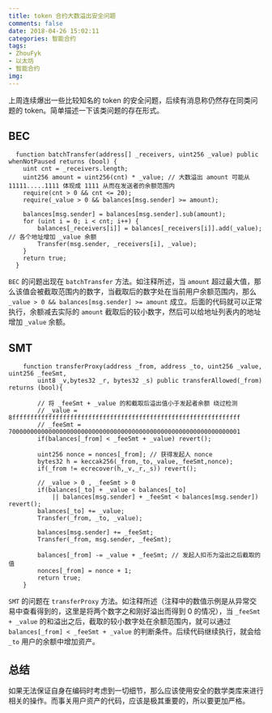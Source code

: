 ```yaml
---
title: token 合约大数溢出安全问题
comments: false
date: 2018-04-26 15:02:11
categories: 智能合约
tags:
- ZhouFyk
- 以太坊
- 智能合约
img:
---
```


上周连续爆出一些比较知名的 token 的安全问题，后续有消息称仍然存在同类问题的 token。简单描述一下该类问题的存在形式。

## BEC

```
  function batchTransfer(address[] _receivers, uint256 _value) public whenNotPaused returns (bool) {
    uint cnt = _receivers.length;
    uint256 amount = uint256(cnt) * _value; // 大数溢出 amount 可能从 11111.....1111 体现成 1111 从而在发送者的余额范围内
    require(cnt > 0 && cnt <= 20);
    require(_value > 0 && balances[msg.sender] >= amount);

    balances[msg.sender] = balances[msg.sender].sub(amount);
    for (uint i = 0; i < cnt; i++) {
        balances[_receivers[i]] = balances[_receivers[i]].add(_value); // 各个地址增加 _value 余额
        Transfer(msg.sender, _receivers[i], _value);
    }
    return true;
  }
```

`BEC` 的问题出现在 `batchTransfer` 方法。如注释所述，当 `amount` 超过最大值，那么该值会被截取范围内的数字，当截取后的数字处在当前用户余额范围内，那么 `_value > 0 && balances[msg.sender] >= amount` 成立。后面的代码就可以正常执行，余额减去实际的 `amount` 截取后的较小数字，然后可以给地址列表内的地址增加 `_value` 余额。

## SMT

```
    function transferProxy(address _from, address _to, uint256 _value, uint256 _feeSmt,
        uint8 _v,bytes32 _r, bytes32 _s) public transferAllowed(_from) returns (bool){

        // 将 _feeSmt + _value 的和截取后溢出值小于发起者余额 绕过检测
        // _value = 8fffffffffffffffffffffffffffffffffffffffffffffffffffffffffffffff
        // _feeSmt = 7000000000000000000000000000000000000000000000000000000000000001
        if(balances[_from] < _feeSmt + _value) revert();

        uint256 nonce = nonces[_from]; // 获得发起人 nonce 
        bytes32 h = keccak256(_from,_to,_value,_feeSmt,nonce);
        if(_from != ecrecover(h,_v,_r,_s)) revert();

        // _value > 0 , _feeSmt > 0
        if(balances[_to] + _value < balances[_to]
            || balances[msg.sender] + _feeSmt < balances[msg.sender]) revert();
        balances[_to] += _value;
        Transfer(_from, _to, _value);

        balances[msg.sender] += _feeSmt;
        Transfer(_from, msg.sender, _feeSmt);

        balances[_from] -= _value + _feeSmt; // 发起人扣币为溢出之后截取的值
        nonces[_from] = nonce + 1; 
        return true;
    }
```

`SMT` 的问题在 `transferProxy` 方法。如注释所述（注释中的数值示例是从异常交易中查看得到的，这里是将两个数字之和刚好溢出而得到 0 的情况），当 `_feeSmt + _value` 的和溢出之后，截取的较小数字处在余额范围内，就可以通过 `balances[_from] < _feeSmt + _value` 的判断条件。后续代码继续执行，就会给 `_to` 用户的余额中增加资产。

## 总结

如果无法保证自身在编码时考虑到一切细节，那么应该使用安全的数学类库来进行相关的操作。而事关用户资产的代码，应该是极其重要的，所以要更加严格。
